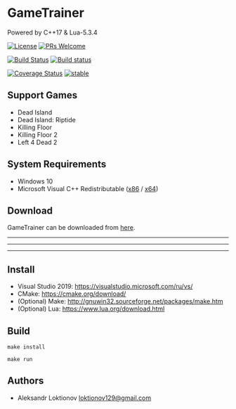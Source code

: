# GameTrainer
Powered by C++17 & Lua-5.3.4

[![License](https://img.shields.io/badge/license-MIT-green)](LICENSE)
[![PRs Welcome](https://img.shields.io/badge/PRs-welcome-7fa706.svg?longCache=true)](https://github.com/my-repositories/GameTrainer/pulls)

[![Build Status](https://travis-ci.org/my-repositories/GameTrainer.svg?branch=reborn)](https://travis-ci.org/my-repositories/GameTrainer)
[![Build status](https://ci.appveyor.com/api/projects/status/c4apaupf8ixe8d8y/branch/reborn?svg=true)](https://ci.appveyor.com/project/loktionov129/gametrainer/branch/reborn)

[![Coverage Status](https://coveralls.io/repos/github/my-repositories/GameTrainer/badge.svg?branch=reborn)](https://coveralls.io/github/my-repositories/GameTrainer?branch=reborn)
[![stable](https://img.shields.io/badge/stability-stable-yellow.svg?longCache=true)](https://github.com/Naereen/badges)

## Support Games
- Dead Island
- Dead Island: Riptide
- Killing Floor
- Killing Floor 2
- Left 4 Dead 2

## System Requirements
- Windows 10
- Microsoft Visual C++ Redistributable ([x86](https://aka.ms/vs/16/release/VC_redist.x86.exe) / [x64](https://aka.ms/vs/16/release/VC_redist.x64.exe))

## Download
GameTrainer can be downloaded from [here](../../releases).

---

---

---

## Install
- Visual Studio 2019: https://visualstudio.microsoft.com/ru/vs/
- CMake: https://cmake.org/download/
- (Optional) Make: http://gnuwin32.sourceforge.net/packages/make.htm
- (Optional) Lua: https://www.lua.org/download.html

## Build
`make install`

`make run`

## Authors
* Aleksandr Loktionov <loktionov129@gmail.com>
